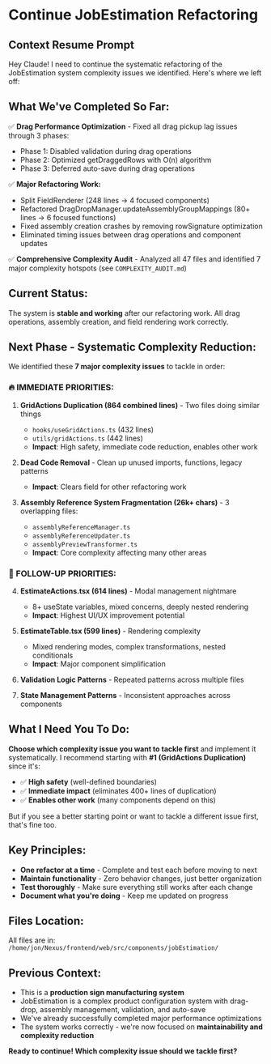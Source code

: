 # Continue JobEstimation Refactoring

## Context Resume Prompt

Hey Claude! I need to continue the systematic refactoring of the JobEstimation system complexity issues we identified. Here's where we left off:

## What We've Completed So Far:
✅ **Drag Performance Optimization** - Fixed all drag pickup lag issues through 3 phases:
- Phase 1: Disabled validation during drag operations 
- Phase 2: Optimized getDraggedRows with O(n) algorithm
- Phase 3: Deferred auto-save during drag operations

✅ **Major Refactoring Work:**
- Split FieldRenderer (248 lines → 4 focused components)
- Refactored DragDropManager.updateAssemblyGroupMappings (80+ lines → 6 focused functions)
- Fixed assembly creation crashes by removing rowSignature optimization
- Eliminated timing issues between drag operations and component updates

✅ **Comprehensive Complexity Audit** - Analyzed all 47 files and identified 7 major complexity hotspots (see `COMPLEXITY_AUDIT.md`)

## Current Status:
The system is **stable and working** after our refactoring work. All drag operations, assembly creation, and field rendering work correctly.

## Next Phase - Systematic Complexity Reduction:

We identified these **7 major complexity issues** to tackle in order:

### 🔥 IMMEDIATE PRIORITIES:
1. **GridActions Duplication (864 combined lines)** - Two files doing similar things
   - `hooks/useGridActions.ts` (432 lines) 
   - `utils/gridActions.ts` (442 lines)
   - **Impact**: High safety, immediate code reduction, enables other work

2. **Dead Code Removal** - Clean up unused imports, functions, legacy patterns
   - **Impact**: Clears field for other refactoring work

3. **Assembly Reference System Fragmentation (26k+ chars)** - 3 overlapping files:
   - `assemblyReferenceManager.ts`
   - `assemblyReferenceUpdater.ts` 
   - `assemblyPreviewTransformer.ts`
   - **Impact**: Core complexity affecting many other areas

### 🎯 FOLLOW-UP PRIORITIES:
4. **EstimateActions.tsx (614 lines)** - Modal management nightmare
   - 8+ useState variables, mixed concerns, deeply nested rendering
   - **Impact**: Highest UI/UX improvement potential

5. **EstimateTable.tsx (599 lines)** - Rendering complexity
   - Mixed rendering modes, complex transformations, nested conditionals  
   - **Impact**: Major component simplification

6. **Validation Logic Patterns** - Repeated patterns across multiple files
7. **State Management Patterns** - Inconsistent approaches across components

## What I Need You To Do:

**Choose which complexity issue you want to tackle first** and implement it systematically. I recommend starting with **#1 (GridActions Duplication)** since it's:
- ✅ **High safety** (well-defined boundaries)  
- ✅ **Immediate impact** (eliminates 400+ lines of duplication)
- ✅ **Enables other work** (many components depend on this)

But if you see a better starting point or want to tackle a different issue first, that's fine too.

## Key Principles:
- **One refactor at a time** - Complete and test each before moving to next
- **Maintain functionality** - Zero behavior changes, just better organization
- **Test thoroughly** - Make sure everything still works after each change
- **Document what you're doing** - Keep me updated on progress

## Files Location:
All files are in: `/home/jon/Nexus/frontend/web/src/components/jobEstimation/`

## Previous Context:
- This is a **production sign manufacturing system**  
- JobEstimation is a complex product configuration system with drag-drop, assembly management, validation, and auto-save
- We've already successfully completed major performance optimizations
- The system works correctly - we're now focused on **maintainability and complexity reduction**

**Ready to continue! Which complexity issue should we tackle first?**